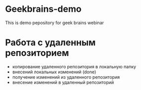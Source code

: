 # Geekbrains-demo
This is demo pepository for geek brains webinar

# Работа с удаленным репозиторием
- копирование удаленного репозитория в локальную папку
- внесений локальных изменений (done)
- получение изменений из удаленного репозитория
- внесение изменений в удаленный репозиторий
